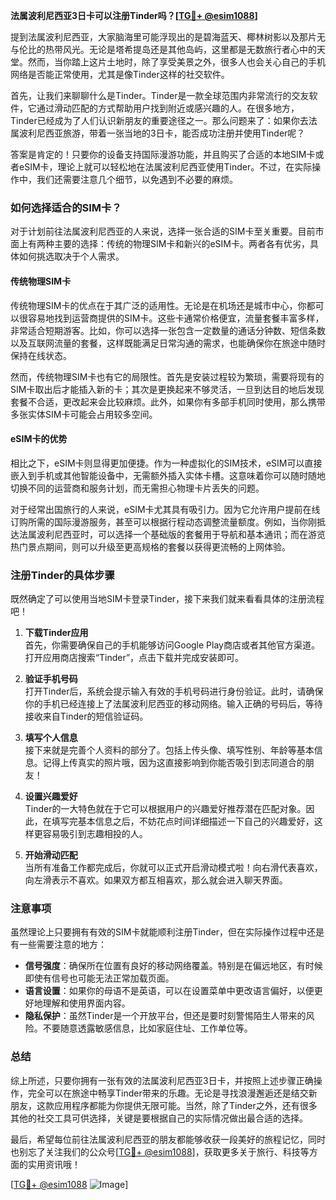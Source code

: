 **法属波利尼西亚3日卡可以注册Tinder吗？[[TG💪+ @esim1088](https://t.me/s/esim1088)]**

提到法属波利尼西亚，大家脑海里可能浮现出的是碧海蓝天、椰林树影以及那片无与伦比的热带风光。无论是塔希提岛还是其他岛屿，这里都是无数旅行者心中的天堂。然而，当你踏上这片土地时，除了享受美景之外，很多人也会关心自己的手机网络是否能正常使用，尤其是像Tinder这样的社交软件。

首先，让我们来聊聊什么是Tinder。Tinder是一款全球范围内非常流行的交友软件，它通过滑动匹配的方式帮助用户找到附近或感兴趣的人。在很多地方，Tinder已经成为了人们认识新朋友的重要途径之一。那么问题来了：如果你去法属波利尼西亚旅游，带着一张当地的3日卡，能否成功注册并使用Tinder呢？

答案是肯定的！只要你的设备支持国际漫游功能，并且购买了合适的本地SIM卡或者eSIM卡，理论上就可以轻松地在法属波利尼西亚使用Tinder。不过，在实际操作中，我们还需要注意几个细节，以免遇到不必要的麻烦。

### 如何选择适合的SIM卡？

对于计划前往法属波利尼西亚的人来说，选择一张合适的SIM卡至关重要。目前市面上有两种主要的选择：传统的物理SIM卡和新兴的eSIM卡。两者各有优劣，具体如何挑选取决于个人需求。

#### 传统物理SIM卡

传统物理SIM卡的优点在于其广泛的适用性。无论是在机场还是城市中心，你都可以很容易地找到运营商提供的SIM卡。这些卡通常价格便宜，流量套餐丰富多样，非常适合短期游客。比如，你可以选择一张包含一定数量的通话分钟数、短信条数以及互联网流量的套餐，这样既能满足日常沟通的需求，也能确保你在旅途中随时保持在线状态。

然而，传统物理SIM卡也有它的局限性。首先是安装过程较为繁琐，需要将现有的SIM卡取出后才能插入新的卡；其次是更换起来不够灵活，一旦到达目的地后发现套餐不合适，更改起来会比较麻烦。此外，如果你有多部手机同时使用，那么携带多张实体SIM卡可能会占用较多空间。

#### eSIM卡的优势

相比之下，eSIM卡则显得更加便捷。作为一种虚拟化的SIM技术，eSIM可以直接嵌入到手机或其他智能设备中，无需额外插入实体卡槽。这意味着你可以随时随地切换不同的运营商和服务计划，而无需担心物理卡片丢失的问题。

对于经常出国旅行的人来说，eSIM卡尤其具有吸引力。因为它允许用户提前在线订购所需的国际漫游服务，甚至可以根据行程动态调整流量额度。例如，当你刚抵达法属波利尼西亚时，可以选择一个基础版的套餐用于导航和基本通讯；而在游览热门景点期间，则可以升级至更高规格的套餐以获得更流畅的上网体验。

### 注册Tinder的具体步骤

既然确定了可以使用当地SIM卡登录Tinder，接下来我们就来看看具体的注册流程吧！

1. **下载Tinder应用**  
   首先，你需要确保自己的手机能够访问Google Play商店或者其他官方渠道。打开应用商店搜索“Tinder”，点击下载并完成安装即可。

2. **验证手机号码**  
   打开Tinder后，系统会提示输入有效的手机号码进行身份验证。此时，请确保你的手机已经连接上了法属波利尼西亚的移动网络。输入正确的号码后，等待接收来自Tinder的短信验证码。

3. **填写个人信息**  
   接下来就是完善个人资料的部分了。包括上传头像、填写性别、年龄等基本信息。记得上传真实的照片哦，因为这直接影响到你能否吸引到志同道合的朋友！

4. **设置兴趣爱好**  
   Tinder的一大特色就在于它可以根据用户的兴趣爱好推荐潜在匹配对象。因此，在填写完基本信息之后，不妨花点时间详细描述一下自己的兴趣爱好，这样更容易吸引到志趣相投的人。

5. **开始滑动匹配**  
   当所有准备工作都完成后，你就可以正式开启滑动模式啦！向右滑代表喜欢，向左滑表示不喜欢。如果双方都互相喜欢，那么就会进入聊天界面。

### 注意事项

虽然理论上只要拥有有效的SIM卡就能顺利注册Tinder，但在实际操作过程中还是有一些需要注意的地方：

- **信号强度**：确保所在位置有良好的移动网络覆盖。特别是在偏远地区，有时候即使有信号也可能无法正常加载页面。
- **语言设置**：如果你的母语不是英语，可以在设置菜单中更改语言偏好，以便更好地理解和使用界面内容。
- **隐私保护**：虽然Tinder是一个开放平台，但还是要时刻警惕陌生人带来的风险。不要随意透露敏感信息，比如家庭住址、工作单位等。

### 总结

综上所述，只要你拥有一张有效的法属波利尼西亚3日卡，并按照上述步骤正确操作，完全可以在旅途中畅享Tinder带来的乐趣。无论是寻找浪漫邂逅还是结交新朋友，这款应用程序都能为你提供无限可能。当然，除了Tinder之外，还有很多其他的社交工具可供选择，关键是要根据自己的实际情况做出最合适的选择。

最后，希望每位前往法属波利尼西亚的朋友都能够收获一段美好的旅程记忆，同时也别忘了关注我们的公众号[[TG💪+ @esim1088](https://t.me/s/esim1088)]，获取更多关于旅行、科技等方面的实用资讯哦！

[[TG💪+ @esim1088](https://t.me/s/esim1088) ![Image](https://i.postimg.cc/4NQfJmqS/Snipaste-2025-05-13-00-14-12.png)]
